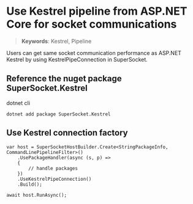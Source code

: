 # Use Kestrel pipeline from ASP.NET Core for socket communications

> __Keywords__: Kestrel, Pipeline

Users can get same socket communication performance as ASP.NET Kestrel by using KestrelPipeConnection in SuperSocket.


## Reference the nuget package SuperSocket.Kestrel

dotnet cli

```
dotnet add package SuperSocket.Kestrel
```

## Use Kestrel connection factory

```
var host = SuperSocketHostBuilder.Create<StringPackageInfo, CommandLinePipelineFilter>()
    .UsePackageHandler(async (s, p) =>
    {
        // handle packages
    })
    .UseKestrelPipeConnection()
    .Build();

await host.RunAsync();

```
